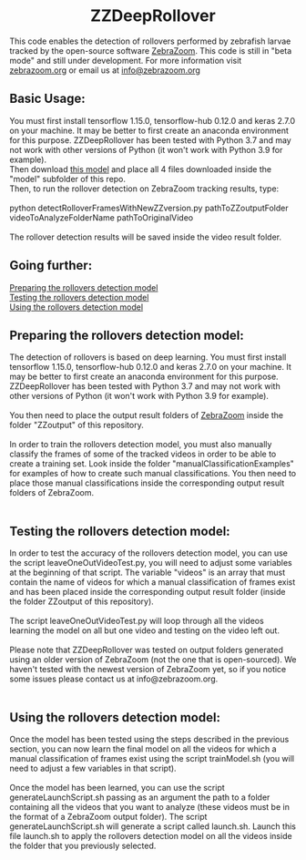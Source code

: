 <H1 CLASS="western" style="text-align:center;">ZZDeepRollover</H1>

This code enables the detection of rollovers performed by zebrafish larvae tracked by the open-source software <a href="https://github.com/oliviermirat/ZebraZoom" target="_blank">ZebraZoom</a>. This code is still in "beta mode" and still under development. For more information visit <a href="https://zebrazoom.org/" target="_blank">zebrazoom.org</a> or email us at info@zebrazoom.org<br/>

<H2 CLASS="western">Basic Usage:</H2>
You must first install tensorflow 1.15.0, tensorflow-hub 0.12.0 and keras 2.7.0 on your machine. It may be better to first create an anaconda environment for this purpose. ZZDeepRollover has been tested with Python 3.7 and may not work with other versions of Python (it won't work with Python 3.9 for example).<br/>
Then download <a href="https://drive.google.com/drive/folders/11alx_zUQylt5Xf4OvxN6csciLL3IPLOO?usp=sharing" target="_blank">this model</a> and place all 4 files downloaded inside the "model" subfolder of this repo.<br/>
Then, to run the rollover detection on ZebraZoom tracking results, type:<br/><br/>
python detectRolloverFramesWithNewZZversion.py pathToZZoutputFolder videoToAnalyzeFolderName pathToOriginalVideo<br/><br/>
The rollover detection results will be saved inside the video result folder.<br/>


<H2 CLASS="western">Going further:</H2>

[Preparing the rollovers detection model](#preparing)<br/>
[Testing the rollovers detection model](#testing)<br/>
[Using the rollovers detection model](#using)<br/>

<a name="preparing"/>

<H2 CLASS="western">Preparing the rollovers detection model:</H2>
The detection of rollovers is based on deep learning. You must first install tensorflow 1.15.0, tensorflow-hub 0.12.0 and keras 2.7.0 on your machine. It may be better to first create an anaconda environment for this purpose. ZZDeepRollover has been tested with Python 3.7 and may not work with other versions of Python (it won't work with Python 3.9 for example).<br/><br/>
You then need to place the output result folders of <a href="https://github.com/oliviermirat/ZebraZoom" target="_blank">ZebraZoom</a> inside the folder "ZZoutput" of this repository.<br/><br/>
In order to train the rollovers detection model, you must also manually classify the frames of some of the tracked videos in order to be able to create a training set. Look inside the folder "manualClassificationExamples" for examples of how to create such manual classifications. You then need to place those manual classifications inside the corresponding output result folders of ZebraZoom.<br/><br/>

<a name="testing"/>

<H2 CLASS="western">Testing the rollovers detection model:</H2>
In order to test the accuracy of the rollovers detection model, you can use the script leaveOneOutVideoTest.py, you will need to adjust some variables at the beginning of that script. The variable "videos" is an array that must contain the name of videos for which a manual classification of frames exist and has been placed inside the corresponding output result folder (inside the folder ZZoutput of this repository).<br/><br/>
The script leaveOneOutVideoTest.py will loop through all the videos learning the model on all but one video and testing on the video left out.<br/><br/>
Please note that ZZDeepRollover was tested on output folders generated using an older version of ZebraZoom (not the one that is open-sourced). We haven't tested with the newest version of ZebraZoom yet, so if you notice some issues please contact us at info@zebrazoom.org.<br/><br/>

<a name="using"/>

<H2 CLASS="western">Using the rollovers detection model:</H2>
Once the model has been tested using the steps described in the previous section, you can now learn the final model on all the videos for which a manual classification of frames exist using the script trainModel.sh (you will need to adjust a few variables in that script).<br/><br/>
Once the model has been learned, you can use the script generateLaunchScript.sh passing as an argument the path to a folder containing all the videos that you want to analyze (these videos must be in the format of a ZebraZoom output folder). The script generateLaunchScript.sh will generate a script called launch.sh. Launch this file launch.sh to apply the rollovers detection model on all the videos inside the folder that you previously selected.<br/><br/>

